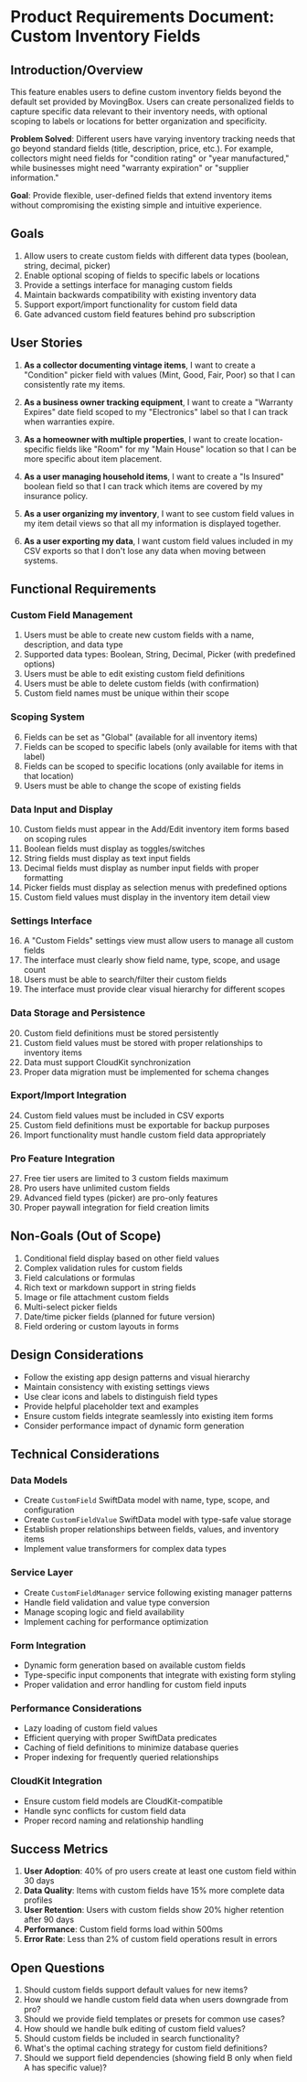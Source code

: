 # Product Requirements Document: Custom Inventory Fields

## Introduction/Overview

This feature enables users to define custom inventory fields beyond the default set provided by MovingBox. Users can create personalized fields to capture specific data relevant to their inventory needs, with optional scoping to labels or locations for better organization and specificity.

**Problem Solved**: Different users have varying inventory tracking needs that go beyond standard fields (title, description, price, etc.). For example, collectors might need fields for "condition rating" or "year manufactured," while businesses might need "warranty expiration" or "supplier information."

**Goal**: Provide flexible, user-defined fields that extend inventory items without compromising the existing simple and intuitive experience.

## Goals

1. Allow users to create custom fields with different data types (boolean, string, decimal, picker)
2. Enable optional scoping of fields to specific labels or locations
3. Provide a settings interface for managing custom fields
4. Maintain backwards compatibility with existing inventory data
5. Support export/import functionality for custom field data
6. Gate advanced custom field features behind pro subscription

## User Stories

1. **As a collector documenting vintage items**, I want to create a "Condition" picker field with values (Mint, Good, Fair, Poor) so that I can consistently rate my items.

2. **As a business owner tracking equipment**, I want to create a "Warranty Expires" date field scoped to my "Electronics" label so that I can track when warranties expire.

3. **As a homeowner with multiple properties**, I want to create location-specific fields like "Room" for my "Main House" location so that I can be more specific about item placement.

4. **As a user managing household items**, I want to create a "Is Insured" boolean field so that I can track which items are covered by my insurance policy.

5. **As a user organizing my inventory**, I want to see custom field values in my item detail views so that all my information is displayed together.

6. **As a user exporting my data**, I want custom field values included in my CSV exports so that I don't lose any data when moving between systems.

## Functional Requirements

### Custom Field Management
1. Users must be able to create new custom fields with a name, description, and data type
2. Supported data types: Boolean, String, Decimal, Picker (with predefined options)
3. Users must be able to edit existing custom field definitions
4. Users must be able to delete custom fields (with confirmation)
5. Custom field names must be unique within their scope

### Scoping System
6. Fields can be set as "Global" (available for all inventory items)
7. Fields can be scoped to specific labels (only available for items with that label)
8. Fields can be scoped to specific locations (only available for items in that location)
9. Users must be able to change the scope of existing fields

### Data Input and Display
10. Custom fields must appear in the Add/Edit inventory item forms based on scoping rules
11. Boolean fields must display as toggles/switches
12. String fields must display as text input fields
13. Decimal fields must display as number input fields with proper formatting
14. Picker fields must display as selection menus with predefined options
15. Custom field values must display in the inventory item detail view

### Settings Interface
16. A "Custom Fields" settings view must allow users to manage all custom fields
17. The interface must clearly show field name, type, scope, and usage count
18. Users must be able to search/filter their custom fields
19. The interface must provide clear visual hierarchy for different scopes

### Data Storage and Persistence
20. Custom field definitions must be stored persistently
21. Custom field values must be stored with proper relationships to inventory items
22. Data must support CloudKit synchronization
23. Proper data migration must be implemented for schema changes

### Export/Import Integration
24. Custom field values must be included in CSV exports
25. Custom field definitions must be exportable for backup purposes
26. Import functionality must handle custom field data appropriately

### Pro Feature Integration
27. Free tier users are limited to 3 custom fields maximum
28. Pro users have unlimited custom fields
29. Advanced field types (picker) are pro-only features
30. Proper paywall integration for field creation limits

## Non-Goals (Out of Scope)

1. Conditional field display based on other field values
2. Complex validation rules for custom fields
3. Field calculations or formulas
4. Rich text or markdown support in string fields
5. Image or file attachment custom fields
6. Multi-select picker fields
7. Date/time picker fields (planned for future version)
8. Field ordering or custom layouts in forms

## Design Considerations

- Follow the existing app design patterns and visual hierarchy
- Maintain consistency with existing settings views
- Use clear icons and labels to distinguish field types
- Provide helpful placeholder text and examples
- Ensure custom fields integrate seamlessly into existing item forms
- Consider performance impact of dynamic form generation

## Technical Considerations

### Data Models
- Create `CustomField` SwiftData model with name, type, scope, and configuration
- Create `CustomFieldValue` SwiftData model with type-safe value storage
- Establish proper relationships between fields, values, and inventory items
- Implement value transformers for complex data types

### Service Layer
- Create `CustomFieldManager` service following existing manager patterns
- Handle field validation and value type conversion
- Manage scoping logic and field availability
- Implement caching for performance optimization

### Form Integration
- Dynamic form generation based on available custom fields
- Type-specific input components that integrate with existing form styling
- Proper validation and error handling for custom field inputs

### Performance Considerations
- Lazy loading of custom field values
- Efficient querying with proper SwiftData predicates
- Caching of field definitions to minimize database queries
- Proper indexing for frequently queried relationships

### CloudKit Integration
- Ensure custom field models are CloudKit-compatible
- Handle sync conflicts for custom field data
- Proper record naming and relationship handling

## Success Metrics

1. **User Adoption**: 40% of pro users create at least one custom field within 30 days
2. **Data Quality**: Items with custom fields have 15% more complete data profiles
3. **User Retention**: Users with custom fields show 20% higher retention after 90 days
4. **Performance**: Custom field forms load within 500ms
5. **Error Rate**: Less than 2% of custom field operations result in errors

## Open Questions

1. Should custom fields support default values for new items?
2. How should we handle custom field data when users downgrade from pro?
3. Should we provide field templates or presets for common use cases?
4. How should we handle bulk editing of custom field values?
5. Should custom fields be included in search functionality?
6. What's the optimal caching strategy for custom field definitions?
7. Should we support field dependencies (showing field B only when field A has specific value)?